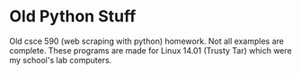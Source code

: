 # Old Python Stuff 


Old csce 590 (web scraping with python) homework. Not all examples are complete. These programs are made for Linux 14.01 (Trusty Tar) which were my school's lab computers.
